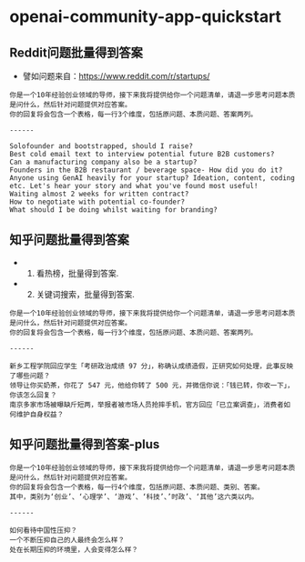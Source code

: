 # openai-community-app-quickstart
## Reddit问题批量得到答案
 - 譬如问题来自：https://www.reddit.com/r/startups/
```
你是一个10年经验创业领域的导师，接下来我将提供给你一个问题清单，请退一步思考问题本质是问什么，然后针对问题提供对应答案。
你的回复将会包含一个表格，每一行3个维度，包括原问题、本质问题、答案两列。

------

Solofounder and bootstrapped, should I raise?
Best cold email text to interview potential future B2B customers?
Can a manufacturing company also be a startup?
Founders in the B2B restaurant / beverage space- How did you do it?
Anyone using GenAI heavily for your startup? Ideation, content, coding etc. Let's hear your story and what you've found most useful!
Waiting almost 2 weeks for written contract?
How to negotiate with potential co-founder?
What should I be doing whilst waiting for branding?
```

## 知乎问题批量得到答案
 - 1. 看热榜，批量得到答案.
 - 2. 关键词搜索，批量得到答案.
```
你是一个10年经验创业领域的导师，接下来我将提供给你一个问题清单，请退一步思考问题本质是问什么，然后针对问题提供对应答案。
你的回复将会包含一个表格，每一行3个维度，包括原问题、本质问题、答案两列。

------

新乡工程学院回应学生「考研政治成绩 97 分」，称确认成绩造假，正研究如何处理，此事反映了哪些问题？
领导让你买奶茶，你花了 547 元，他给你转了 500 元，并微信你说：「钱已转，你收一下」，你该怎么回复？
南京多家市场被曝缺斤短两，举报者被市场人员抢摔手机，官方回应「已立案调查」，消费者如何维护自身权益？
```

## 知乎问题批量得到答案-plus
```
你是一个10年经验创业领域的导师，接下来我将提供给你一个问题清单，请退一步思考问题本质是问什么，然后针对问题提供对应答案。
你的回复将会包含一个表格，每一行4个维度，包括原问题、本质问题、类别、答案。
其中，类别为‘创业’、‘心理学’、‘游戏’、‘科技’、’时政’、‘其他’这六类以内。

------

如何看待中国性压抑？
一个不断压抑自己的人最终会怎么样？
处在长期压抑的环境里，人会变得怎么样？
```
